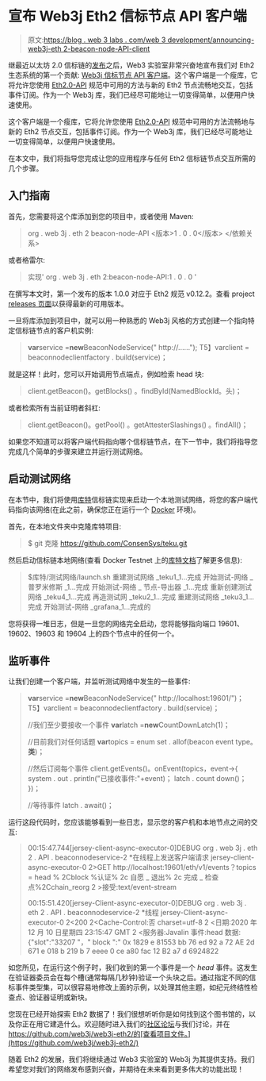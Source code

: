 # 宣布 Web3j Eth2 信标节点 API 客户端

> 原文:[https://blog . web 3 labs . com/web 3 development/announcing-web3j-eth 2-beacon-node-API-client](https://blog.web3labs.com/web3development/announcing-web3j-eth2-beacon-node-api-client)

继最近以太坊 2.0 信标链的[发布](https://beaconcha.in/)之后，Web3 实验室非常兴奋地宣布我们对 Eth2 生态系统的第一个贡献: [Web3j 信标节点 API 客户端](https://github.com/web3j/web3j-eth2/tree/master/beacon-node-api)。这个客户端是一个瘦库，它将允许您使用 [Eth2.0-API](https://ethereum.github.io/eth2.0-APIs/) 规范中可用的方法与新的 Eth2 节点流畅地交互，包括事件订阅。作为一个 Web3j 库，我们已经尽可能地让一切变得简单，以便用户快速使用。

这个客户端是一个瘦库，它将允许您使用 [Eth2.0-API](https://ethereum.github.io/eth2.0-APIs/) 规范中可用的方法流畅地与新的 Eth2 节点交互，包括事件订阅。作为一个 Web3j 库，我们已经尽可能地让一切变得简单，以便用户快速使用。

在本文中，我们将指导您完成让您的应用程序与任何 Eth2 信标链节点交互所需的几个步骤。

## 入门指南

首先，您需要将这个库添加到您的项目中，或者使用 Maven:

> <dependency><groupId>org . web 3j . eth 2</groupId>
> <artifactId>beacon-node-API</artifactId>
> <版本>1 . 0 . 0</版本>
> </依赖关系></dependency>

或者格雷尔:

> 实现' org . web 3j . eth 2:beacon-node-API:1 . 0 . 0 '

在撰写本文时，第一个发布的版本 1.0.0 对应于 Eth2 规范 v0.12.2。查看 project [releases 页面](https://github.com/web3j/web3j-eth2/releases)以获得最新的可用版本。

一旦将库添加到项目中，就可以用一种熟悉的 Web3j 风格的方式创建一个指向特定信标链节点的客户机实例:

> **var**service =**new**BeaconNodeService(" http://……");
> T5】varclient = beaconnodeclientfactory . build(service)；

就是这样！此时，您可以开始调用节点端点，例如检索 head 块:

> client.getBeacon()。getBlocks()
> 。findById(NamedBlockId。头)；

或者检索所有当前证明者斜杠:

> client.getBeacon()。getPool()
> 。getAttesterSlashings()
> 。findAll()；

如果您不知道可以将客户端代码指向哪个信标链节点，在下一节中，我们将指导您完成几个简单的步骤来建立并运行测试网络。

## 启动测试网络

在本节中，我们将使用[库特](https://github.com/ConsenSys/teku)信标链实现来启动一个本地测试网络，将您的客户端代码指向该网络(在此之前，确保您正在运行一个 [Docker](https://www.docker.com/products/docker-desktop) 环境)。

首先，在本地文件夹中克隆库特项目:

> $ git 克隆 https://github.com/ConsenSys/teku.git

然后启动信标链本地网络(查看 Docker Testnet 上的[库特文档](https://github.com/ConsenSys/teku/tree/master/test-network)了解更多信息):

> $库特/测试网络/launch.sh
> 重建测试网络 _teku1_1...完成
> 开始测试-网络 _ 普罗米修斯 _1...完成
> 开始测试-网络 _ 节点-导出器 _1...完成
> 重新创建测试网络 _teku4_1...完成
> 再造测试网 _teku2_1...完成
> 重建测试网络 _teku3_1...完成
> 开始测试-网络 _grafana_1...完成的

您将获得一堆日志，但是一旦您的网络完全启动，您将能够指向端口 19601、19602、19603 和 19604 上的四个节点中的任何一个。

## 监听事件

让我们创建一个客户端，并监听测试网络中发生的一些事件:

> **var**service =**new**BeaconNodeService(" http://localhost:19601/")；
> T5】varclient = beaconnodeclientfactory . build(service)；
> 
> //我们至少要接收一个事件
> **var**latch =**new**CountDownLatch(1)；
> 
> //目前我们对任何话题
> **var**topics = enum set . allof(beacon event type。**类**)；
> 
> //然后订阅每个事件
> client.getEvents()。onEvent(topics，event->{
> system . out . println("已接收事件:"+event)；
> latch . count down()；
> })；
> 
> //等待事件
> latch . await()；

运行这段代码时，您应该能够看到一些日志，显示您的客户机和本地节点之间的交互:

> 00:15:47.744[jersey-client-async-executor-0]DEBUG org . web 3j . eth 2 . API . beaconnodeservice-2 *在线程上发送客户端请求 jersey-client-async-executor-0
> 2>GET http://localhost:19601/eth/v1/events？topics = head % 2Cblock %认证% 2c 自愿 _ 退出% 2c 完成 _ 检查点%2Cchain_reorg
> 2 >接受:text/event-stream
> 
> 00:15:51.420[jersey-Client-async-executor-0]DEBUG org . web 3j . eth 2 . API . beaconnodeservice-2 *线程 jersey-Client-async-executor-0
> 2<200
> 2<Cache-Control:否 charset=utf-8
> 2 <日期:2020 年 12 月 10 日星期四 23:15:47 GMT
> 2 <服务器:Javalin
> 事件:head
> 数据:{"slot":"33207 "，" block ":" 0x 1829 e 81553 bb 76 ed 92 a 72 AE 2d 671 e 018 b 219 b 7 eeee 0 ce a80 fac 12 B2 a7 d 6924822

如您所见，在运行这个例子时，我们收到的第一个事件是一个 *head* 事件。这发生在验证器委员会在每个槽(通常每隔几秒钟)验证一个头块之后。通过指定不同的信标事件类型集，可以很容易地修改上面的示例，以处理其他主题，如纪元终结性检查点、验证器证明或新块。

您现在已经开始探索 Eth2 数据了！我们很想听听你是如何找到这个图书馆的，以及你正在用它建造什么。欢迎随时进入我们的[社区论坛](https://community.web3labs.com/c/web3j/)与我们讨论，并在 https://github.com/web3j/web3j-eth2/的[查看项目文件。](https://github.com/web3j/web3j-eth2/)

随着 Eth2 的发展，我们将继续通过 Web3 实验室的 Web3j 为其提供支持。我们希望您对我们的网络发布感到兴奋，并期待在未来看到更多伟大的功能出现！